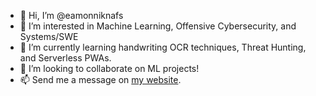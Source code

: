 - 👋 Hi, I’m @eamonniknafs
- 👀 I’m interested in Machine Learning, Offensive Cybersecurity, and Systems/SWE
- 🌱 I’m currently learning handwriting OCR techniques, Threat Hunting, and Serverless PWAs.
- 💞️ I’m looking to collaborate on ML projects!
- 📫 Send me a message on [my website](eamonniknafs.com). 

<!---
eamonniknafs/eamonniknafs is a ✨ special ✨ repository because its `README.md` (this file) appears on your GitHub profile.
You can click the Preview link to take a look at your changes.
--->
